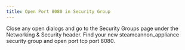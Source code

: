 ```yaml
---
title: Open Port 8080 in Security Group
---
```


Close any open dialogs and go to the Security Groups page under the
Networking & Security header. Find your new steamcannon_appliance
security group and open port tcp port 8080.
